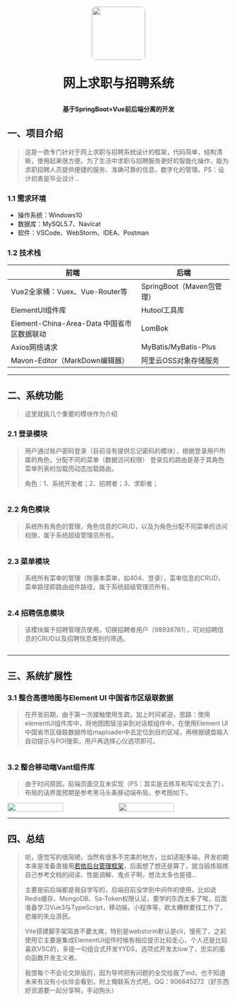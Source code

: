 <p align="center">
    <img alt="" style="width: 120px; border: 1px solid #e4e4e4; border-radius: 10px" src="https://web-online-career.oss-cn-hangzhou.aliyuncs.com/resource/icon.png" />
</p>
<h1 align="center" style="margin: 30px 0 30px; font-weight: bold;">网上求职与招聘系统</h1>
<h4 align="center">基于SpringBoot+Vue前后端分离的开发</h4>

## 一、项目介绍

> ​        这是一款专门针对于网上求职与招聘系统设计的框架，代码简单，结构清晰，使用起来很方便。为了生活中求职与招聘服务更好的智能化操作，能为求职招聘人员提供便捷的服务、准确可靠的信息、数字化的管理。
> ​		PS：设计初衷是毕业设计...

### 1.1  需求环境

- 操作系统：Windows10
- 数据库：MySQL5.7、Navicat
- 软件：VSCode、WebStorm、IDEA、Postman

### 1.2  技术栈

| 前端                                       | 后端                      |
| ------------------------------------------ | ------------------------- |
| Vue2全家桶：Vuex、Vue-Router等             | SpringBoot（Maven包管理） |
| ElementUI组件库                            | Hutool工具库              |
| Element-China-Area-Data 中国省市区数据联动 | LomBok                    |
| Axios网络请求                              | MyBatis/MyBatis-Plus      |
| Mavon-Editor（MarkDown编辑器）             | 阿里云OSS对象存储服务     |

------

## 二、系统功能

> 这里就挑几个重要的模块作为介绍

### 2.1  登录模块

> 用户通过账户密码登录（目前没有提供忘记密码的模块），根据登录用户所属的角色，分配不同的菜单（数据访问权限）
> 登录后的路由是基于其角色菜单列表的加载而动态加载路由。
>
> 角色：1、系统开发者；2、招聘者；3、求职者；

<div style="display: grid; grid-template-columns: 50% 50%">
  <img alt="" src="https://web-online-career.oss-cn-hangzhou.aliyuncs.com/document/login.png" />
  <img alt="" src="https://web-online-career.oss-cn-hangzhou.aliyuncs.com/document/home.png" />
</div>

### 2.2  角色模块

> 系统所有角色的管理，角色信息的CRUD，以及为角色分配不同菜单的访问权限，属于系统超级管理员所有。

<p style="display: grid; grid-template-columns: 50% 50%">
  <img alt="" src="https://web-online-career.oss-cn-hangzhou.aliyuncs.com/document/role_view.png" />
  <img alt="" src="https://web-online-career.oss-cn-hangzhou.aliyuncs.com/document/role_divide.png" />
</p>

### 2.3  菜单模块

> 系统所有菜单的管理（除基本菜单，如404、登录），菜单信息的CRUD，菜单路径即路由组件路径，属于系统超级管理员所有。

<p style="display: grid; grid-template-columns: 50% 50%">
  <img alt="" src="https://web-online-career.oss-cn-hangzhou.aliyuncs.com/document/menu_view.png" />
  <img alt="" src="https://web-online-career.oss-cn-hangzhou.aliyuncs.com/document/menu_add.png" />
  <img alt="" style="grid-column: 1 / 2 span" src="https://web-online-career.oss-cn-hangzhou.aliyuncs.com/document/menu_update.png" />
</p>

### 2.4  招聘信息模块

> 该模块属于招聘管理员使用，切换招聘者用户（98938761），可对招聘信息的CRUD以及招聘信息类别的筛选。

<p style="display: grid; grid-template-columns: 50% 50%">
  <img alt="" src="https://web-online-career.oss-cn-hangzhou.aliyuncs.com/document/career_view.png" />
  <img alt="" src="https://web-online-career.oss-cn-hangzhou.aliyuncs.com/document/career_update.png" />
</p>

---

## 三、系统扩展性

### 3.1  整合高德地图与Element UI 中国省市区级联数据

> 在开发前期，由于第一次接触使用生疏，加上时间紧迫，思路：使用elementUI组件库中，将地图图层渲染到对话框组件中，在使用Element UI 中国省市区级联数据传给maploader中去定位到目的区域，再根据键盘输入自动提示与POI搜索，用户再选择心仪选项即可。

<p style="display: grid; grid-template-columns: 50% 50%">
  <img alt="" src="https://web-online-career.oss-cn-hangzhou.aliyuncs.com/document/maploader.png" />
  <img alt="" src="https://web-online-career.oss-cn-hangzhou.aliyuncs.com/document/elm_pca.png" />
</p>

### 3.2  整合移动端Vant组件库

> 由于时间原因，前端页面交互未实现（PS：其实是去练车和写论文去了），布局的话界面预期是参考黑马头条移动端布局，参考图如下。

<div style="display: flex">
  <img alt="" style="width: 50%" src="https://web-online-career.oss-cn-hangzhou.aliyuncs.com/document/vant_home.png" />
  <img alt="" style="width: 50%" src="https://web-online-career.oss-cn-hangzhou.aliyuncs.com/document/vant_category.png" />
</div>

---

## 四、总结

> 呃，感觉写的很简陋，当然有很多不完美的地方，比如适配多端，开发初期本来是准备直接用[若依后台管理框架](https://gitee.com/y_project/RuoYi-Vue#https://gitee.com/link?target=http%3A%2F%2Fvue.ruoyi.vip)，后面想了想还是算了，就当锻炼锻炼自己参考文档的阅读、性能调解、鬼点子啊，想法太多也是错...
>
> 主要是前后端都是我自学写的，后端目前没学到中间件的使用，比如说Redis缓存、MongoDB、Sa-Token权限认证，要学的东西太多了唉，后面准备学习Vue3与TypeScript，移动端，小程序等，欧太糟糕要找工作了，悲催的失业游民。
>
> Vite搭建脚手架简直不要太爽，特别是webstorm默认是cli，慢死了，之前使用它主要是集成ElementUI组件时候有相应提示比较走心，个人还是比较喜欢VSC的，多提一句组合式开发YYDS，选项式开发太low了，忠实的面向函数开发主义者。
>
> 我恨每个不会论文排版的，因为导师把有问题的全交给我了md，也不知道未来有没有小伙伴会看到，附上俺联系方式吧，QQ：906645272（好东西好资源要一起分享啊，手动狗头）

